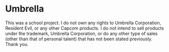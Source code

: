 # Umbrella

This was a school project. I do not own any rights to Umbrella Corporation, Resident Evil, or any other Capcom products. I do not intend to sell products under the trademark, Umbrella Corporation, or do any other type of sales (other than that of personal talent) that has not been stated previously. Thank you. 
